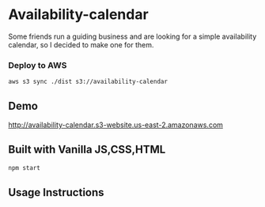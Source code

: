 # Availability-calendar

Some friends run a guiding business and are looking for a simple availability calendar, so I decided to make one for them.


### Deploy to AWS
```
aws s3 sync ./dist s3://availability-calendar
```

## Demo

http://availability-calendar.s3-website.us-east-2.amazonaws.com

## Built with Vanilla JS,CSS,HTML

```bash
npm start
```

## Usage Instructions

<html>
<head>
    <script type="module">
        import { setupCalendar, setupLegend, renderThemeEvents } from './cal/calendar.js';
        setupCalendar({ theme: 1, file: 'data.js', id: 'calendar', themeId: 'themes' });
        setupLegend({ id: 'legend' });
    </script>
</head>
<body>
    <div id="calendar" style="width: 330px; height: 370px;"></div>
    <div id="legend"></div>
    <div id="themes"></div>
</body>
</html>